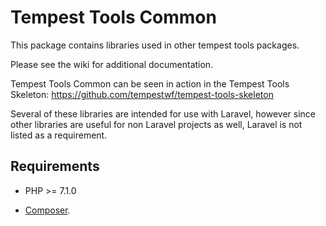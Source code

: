 # Tempest Tools Common
 
This package contains libraries used in other tempest tools packages.
 
Please see the wiki for additional documentation.
 
Tempest Tools Common can be seen in action in the Tempest Tools Skeleton: https://github.com/tempestwf/tempest-tools-skeleton
 
Several of these libraries are intended for use with Laravel, however since other libraries are useful for non Laravel projects as well, Laravel is not listed as a requirement.
 
 
## Requirements
 
* PHP >= 7.1.0
 
* [Composer](https://getcomposer.org/).
